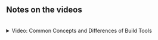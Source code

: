 ## Notes on the videos
<br />

<details>
<summary>Video: Common Concepts and Differences of Build Tools</summary>
<br />
- Java<br/>
  maven or gradle (dependency management and build functionality)
- JavaScript / Node.js / React, Angular, etc.<br/>
  npm or yarn (dependency management)<br/>
  webpack or grunt (building, packaging functionality)
- Python<br/>
  pip (dependency management)
</details>
